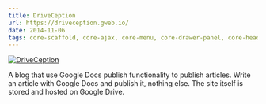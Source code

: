 ```yaml
---
title: DriveCeption
url: https://driveception.gweb.io/
date: 2014-11-06
tags: core-scaffold, core-ajax, core-menu, core-drawer-panel, core-header-panel, core-toolbar, core-icons, flatiron-director, core-animated-pages, core-localstorage, paper-ripple, paper-shadow
---
```


[![DriveCeption](screenshots/driveception.png)](https://driveception.gweb.io/)

A blog that use Google Docs publish functionality to publish articles. Write an article with Google Docs and publish it, nothing else. The site itself is stored and hosted on Google Drive.